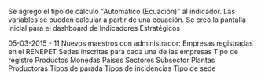 Se agrego el tipo de cálculo "Automatico (Ecuación)" al indicador.
Las variables se pueden calcular a partir de una ecuación.
Se creo la pantalla inicial para el dashboard de Indicadores Estratégicos

05-03-2015 
    - 11 Nuevos maestros con administrador:
        Empresas registradas en el RENEPET
        Sedes inscritas para cada una de las empresas
        Tipo de registro
        Productos
        Monedas
        Países
        Sectores 
        Subsector
        Plantas Productoras
        Tipos de parada
        Tipos de incidencias
        Tipo de sede
